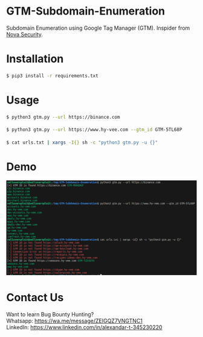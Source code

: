 # GTM-Subdomain-Enumeration
Subdomain Enumeration using Google Tag Manager (GTM). Inspider from [Nova Security](https://github.com/novasecurityio/community-scripts/tree/main/GTM-subdomain-enum).
# Installation
```bash
$ pip3 install -r requirements.txt
```

# Usage
```bash
$ python3 gtm.py --url https://binance.com

$ python3 gtm.py --url https://www.hy-vee.com --gtm_id GTM-5TL68P

$ cat urls.txt | xargs -I{} sh -c "python3 gtm.py -u {}"
```
# Demo
![Demo](https://github.com/the-valluvarsploit/GTM-Subdomain-Enumeration/blob/main/demo.png)

# Contact Us  
Want to learn Bug Bounty Hunting?  
Whatsapp: https://wa.me/message/ZEIGQZ7VNGTNC1  
LinkedIn: https://www.linkedin.com/in/alexandar-t-345230220

